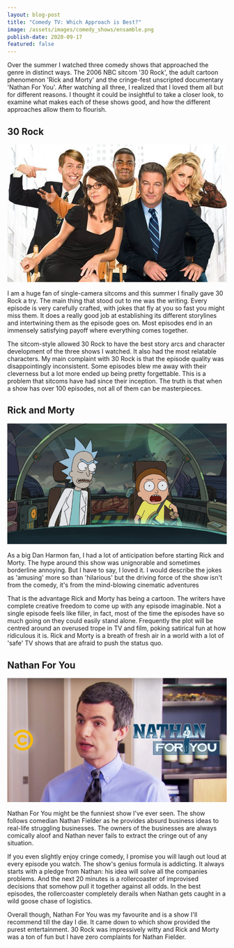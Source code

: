 ```yaml
---
layout: blog-post
title: "Comedy TV: Which Approach is Best?"
image: /assets/images/comedy_shows/ensamble.png
publish-date: 2020-09-17
featured: false
---
```


Over the summer I watched three comedy shows that approached the genre in distinct ways. The 2006 NBC sitcom '30 Rock', the adult cartoon phenomenon 'Rick and Morty' and the cringe-fest unscripted documentary 'Nathan For You'. After watching all three, I realized that I loved them all but for different reasons. I thought it could be insightful to take a closer look, to examine what makes each of these shows good, and how the different approaches allow them to flourish.

## 30 Rock

<img class="blog-image" src="/assets/images/comedy_shows/30rock.jpg" alt="30 Rock" />

I am a huge fan of single-camera sitcoms and this summer I finally gave 30 Rock a try. The main thing that stood out to me was the writing. Every episode is very carefully crafted, with jokes that fly at you so fast you might miss them. It does a really good job at establishing its different storylines and intertwining them as the episode goes on. Most episodes end in an immensely satisfying payoff where everything comes together.

The sitcom-style allowed 30 Rock to have the best story arcs and character development of the three shows I watched. It also had the most relatable characters. My main complaint with 30 Rock is that the episode quality was disappointingly inconsistent. Some episodes blew me away with their cleverness but a lot more ended up being pretty forgettable. This is a problem that sitcoms have had since their inception. The truth is that when a show has over 100 episodes, not all of them can be masterpieces.

## Rick and Morty 

<img class="blog-image" src="/assets/images/comedy_shows/rickandmorty.png" alt="Rick and Morty" />

As a big Dan Harmon fan, I had a lot of anticipation before starting Rick and Morty. The hype around this show was unignorable and sometimes borderline annoying. But I have to say, I loved it. I would describe the jokes as 'amusing' more so than 'hilarious' but the driving force of the show isn't from the comedy, it's from the mind-blowing cinematic adventures

That is the advantage Rick and Morty has being a cartoon. The writers have complete creative freedom to come up with any episode imaginable. Not a single episode feels like filler, in fact, most of the time the episodes have so much going on they could easily stand alone. Frequently the plot will be centred around an overused trope in TV and film, poking satirical fun at how ridiculous it is. Rick and Morty is a breath of fresh air in a world with a lot of 'safe' TV shows that are afraid to push the status quo.

## Nathan For You

<img class="blog-image" src="/assets/images/comedy_shows/nathanforyou.jpg" alt="Nathan For You" />

Nathan For You might be the funniest show I've ever seen. The show follows comedian Nathan Fielder as he provides absurd business ideas to real-life struggling businesses. The owners of the businesses are always comically aloof and Nathan never fails to extract the cringe out of any situation.

If you even slightly enjoy cringe comedy, I promise you will laugh out loud at every episode you watch. The show's genius formula is addicting. It always starts with a pledge from Nathan: his idea will solve all the companies problems. And the next 20 minutes is a rollercoaster of improvised decisions that somehow pull it together against all odds. In the best episodes, the rollercoaster completely derails when Nathan gets caught in a wild goose chase of logistics.

Overall though, Nathan For You was my favourite and is a show I'll recommend till the day I die. It came down to which show provided the purest entertainment. 30 Rock was impressively witty and Rick and Morty was a ton of fun but I have zero complaints for Nathan Fielder.